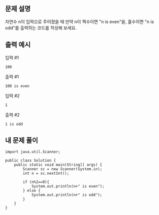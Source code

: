 ## 문제 설명
자연수 n이 입력으로 주어졌을 때 만약 n이 짝수이면 "n is even"을, 홀수이면 "n is odd"를 출력하는 코드를 작성해 보세요.

## 출력 예시
입력 #1
```
100
```

출력 #1
```
100 is even
```

입력 #2
```
1
```

출력 #2
```
1 is odd
```

## 내 문제 풀이
```
import java.util.Scanner;

public class Solution {
    public static void main(String[] args) {
        Scanner sc = new Scanner(System.in);
        int n = sc.nextInt();
        
        if (n%2==0){
            System.out.println(n+" is even");
        } else {
            System.out.println(n+" is odd");
        }
    }
}
```